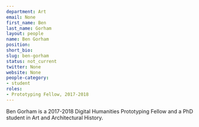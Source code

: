 ```yaml
---
department: Art
email: None
first_name: Ben
last_name: Gorham
layout: people
name: Ben Gorham
position:
short_bio:
slug: ben-gorham
status: not_current
twitter: None
website: None
people-category:
- student
roles:
- Prototyping Fellow, 2017-2018
---
```

Ben Gorham is a 2017-2018 Digital Humanities Prototyping Fellow and a PhD student in Art and Architectural History.
